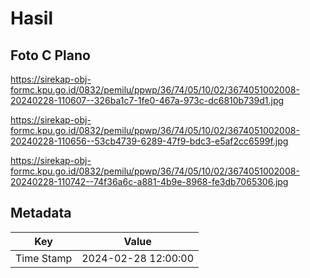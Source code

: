 # Hasil

## Foto C Plano

https://sirekap-obj-formc.kpu.go.id/0832/pemilu/ppwp/36/74/05/10/02/3674051002008-20240228-110607--326ba1c7-1fe0-467a-973c-dc6810b739d1.jpg

https://sirekap-obj-formc.kpu.go.id/0832/pemilu/ppwp/36/74/05/10/02/3674051002008-20240228-110656--53cb4739-6289-47f9-bdc3-e5af2cc6599f.jpg

https://sirekap-obj-formc.kpu.go.id/0832/pemilu/ppwp/36/74/05/10/02/3674051002008-20240228-110742--74f36a6c-a881-4b9e-8968-fe3db7065306.jpg


## Metadata

| Key        | Value               |
| ---------- | ------------------- |
| Time Stamp | 2024-02-28 12:00:00 |



